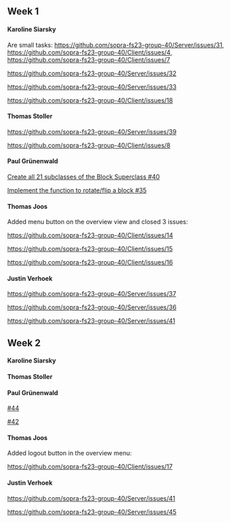 
## Week 1

#### Karoline Siarsky

Are small tasks: https://github.com/sopra-fs23-group-40/Server/issues/31, https://github.com/sopra-fs23-group-40/Client/issues/4, https://github.com/sopra-fs23-group-40/Client/issues/7

https://github.com/sopra-fs23-group-40/Server/issues/32

https://github.com/sopra-fs23-group-40/Server/issues/33

https://github.com/sopra-fs23-group-40/Client/issues/18

#### Thomas Stoller 

https://github.com/sopra-fs23-group-40/Server/issues/39

https://github.com/sopra-fs23-group-40/Client/issues/8

#### Paul Grünenwald

[Create all 21 subclasses of the Block Superclass #40](https://github.com/sopra-fs23-group-40/Server/issues/40)

[Implement the function to rotate/flip a block #35](https://github.com/sopra-fs23-group-40/Server/issues/35)

#### Thomas Joos

Added menu button on the overview view and closed 3 issues:

https://github.com/sopra-fs23-group-40/Client/issues/14

https://github.com/sopra-fs23-group-40/Client/issues/15

https://github.com/sopra-fs23-group-40/Client/issues/16

#### Justin Verhoek

https://github.com/sopra-fs23-group-40/Server/issues/37

https://github.com/sopra-fs23-group-40/Server/issues/36

https://github.com/sopra-fs23-group-40/Server/issues/41

## Week 2

#### Karoline Siarsky

#### Thomas Stoller 

#### Paul Grünenwald

[#44](https://github.com/sopra-fs23-group-40/Server/issues/44)

[#42](https://github.com/sopra-fs23-group-40/Server/issues/42)


#### Thomas Joos

Added logout button in the overview menu:

https://github.com/sopra-fs23-group-40/Client/issues/17

#### Justin Verhoek

https://github.com/sopra-fs23-group-40/Server/issues/41

https://github.com/sopra-fs23-group-40/Server/issues/45
